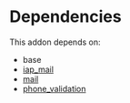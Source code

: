 # Dependencies

This addon depends on:

- base
- [iap_mail](https://github.com/bringout/oca-ocb-technical)
- [mail](https://github.com/bringout/oca-ocb-core)
- [phone_validation](https://github.com/bringout/oca-ocb-core)
